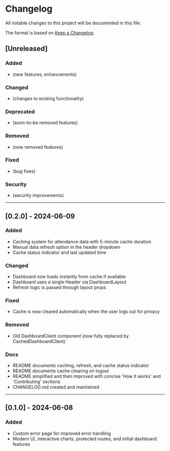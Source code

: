 # Changelog

All notable changes to this project will be documented in this file.

The format is based on [Keep a Changelog](https://keepachangelog.com/en/1.0.0/).

## [Unreleased]

### Added
- (new features, enhancements)

### Changed
- (changes to existing functionality)

### Deprecated
- (soon-to-be removed features)

### Removed
- (now removed features)

### Fixed
- (bug fixes)

### Security
- (security improvements)

---

## [0.2.0] - 2024-06-09

### Added
- Caching system for attendance data with 5-minute cache duration
- Manual data refresh option in the header dropdown
- Cache status indicator and last updated time

### Changed
- Dashboard now loads instantly from cache if available
- Dashboard uses a single Header via DashboardLayout
- Refresh logic is passed through layout props

### Fixed
- Cache is now cleared automatically when the user logs out for privacy

### Removed
- Old DashboardClient component (now fully replaced by CachedDashboardClient)

### Docs
- README documents caching, refresh, and cache status indicator
- README documents cache clearing on logout
- README simplified and then improved with concise 'How it works' and 'Contributing' sections
- CHANGELOG.md created and maintained

---

## [0.1.0] - 2024-06-08

### Added
- Custom error page for improved error handling
- Modern UI, interactive charts, protected routes, and initial dashboard features
